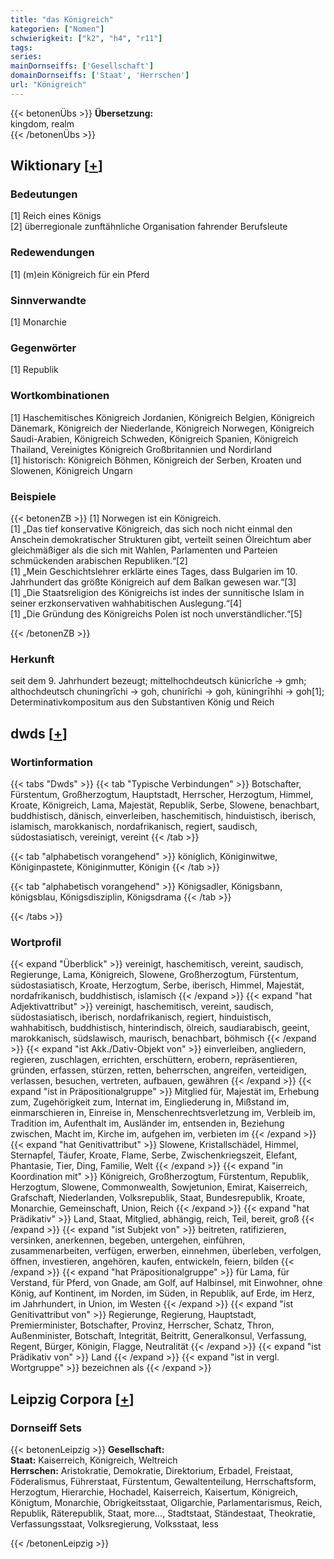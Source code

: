 ```yaml
---
title: "das Königreich"
kategorien: ["Nomen"]
schwierigkeit: ["k2", "h4", "r11"]
tags:
series:
mainDornseiffs: ['Gesellschaft']
domainDornseiffs: ['Staat', 'Herrschen']
url: "Königreich"
---
```


{{< betonenÜbs >}}
**Übersetzung:**  
kingdom, realm  
{{< /betonenÜbs >}}

## Wiktionary [[+](https://de.wiktionary.org/wiki/Königreich)]

### Bedeutungen
[1] Reich eines Königs  
[2] überregionale zunftähnliche Organisation fahrender Berufsleute  

### Redewendungen
[1] (m)ein Königreich für ein Pferd  

### Sinnverwandte
[1] Monarchie  

### Gegenwörter
[1] Republik  

### Wortkombinationen
[1] Haschemitisches Königreich Jordanien, Königreich Belgien, Königreich Dänemark, Königreich der Niederlande, Königreich Norwegen, Königreich Saudi-Arabien, Königreich Schweden, Königreich Spanien, Königreich Thailand, Vereinigtes Königreich Großbritannien und Nordirland  
[1] historisch: Königreich Böhmen, Königreich der Serben, Kroaten und Slowenen, Königreich Ungarn  

### Beispiele
{{< betonenZB >}}
[1] Norwegen ist ein Königreich.  
[1] „Das tief konservative Königreich, das sich noch nicht einmal den Anschein demokratischer Strukturen gibt, verteilt seinen Ölreichtum aber gleichmäßiger als die sich mit Wahlen, Parlamenten und Parteien schmückenden arabischen Republiken.“[2]  
[1] „Mein Geschichtslehrer erklärte eines Tages, dass Bulgarien im 10. Jahrhundert das größte Königreich auf dem Balkan gewesen war.“[3]  
[1] „Die Staatsreligion des Königreichs ist indes der sunnitische Islam in seiner erzkonservativen wahhabitischen Auslegung.“[4]  
[1] „Die Gründung des Königreichs Polen ist noch unverständlicher.“[5]  

{{< /betonenZB >}}
### Herkunft
seit dem 9. Jahrhundert bezeugt; mittelhochdeutsch künicrîche → gmh; althochdeutsch chuningrîchi → goh, chunirîchi → goh, küningrīhhi → goh[1]; Determinativkompositum aus den Substantiven König und Reich  



## dwds [[+](https://www.dwds.de/wb/Königreich)]

### Wortinformation
{{< tabs "Dwds" >}}
{{< tab "Typische Verbindungen" >}}
Botschafter, Fürstentum, Großherzogtum, Hauptstadt, Herrscher, Herzogtum, Himmel, Kroate, Königreich, Lama, Majestät, Republik, Serbe, Slowene, benachbart, buddhistisch, dänisch, einverleiben, haschemitisch, hinduistisch, iberisch, islamisch, marokkanisch, nordafrikanisch, regiert, saudisch, südostasiatisch, vereinigt, vereint
{{< /tab >}}

{{< tab "alphabetisch vorangehend" >}}
königlich, Königinwitwe, Königinpastete, Königinmutter, Königin
{{< /tab >}}

{{< tab "alphabetisch vorangehend" >}}
Königsadler, Königsbann, königsblau, Königsdisziplin, Königsdrama
{{< /tab >}}

{{< /tabs >}}

### Wortprofil
{{< expand "Überblick" >}} vereinigt, haschemitisch, vereint, saudisch, Regierunge, Lama, Königreich, Slowene, Großherzogtum, Fürstentum, südostasiatisch, Kroate, Herzogtum, Serbe, iberisch, Himmel, Majestät, nordafrikanisch, buddhistisch, islamisch {{< /expand >}}
{{< expand "hat Adjektivattribut" >}} vereinigt, haschemitisch, vereint, saudisch, südostasiatisch, iberisch, nordafrikanisch, regiert, hinduistisch, wahhabitisch, buddhistisch, hinterindisch, ölreich, saudiarabisch, geeint, marokkanisch, südslawisch, maurisch, benachbart, böhmisch {{< /expand >}}
{{< expand "ist Akk./Dativ-Objekt von" >}} einverleiben, angliedern, regieren, zuschlagen, errichten, erschüttern, erobern, repräsentieren, gründen, erfassen, stürzen, retten, beherrschen, angreifen, verteidigen, verlassen, besuchen, vertreten, aufbauen, gewähren {{< /expand >}}
{{< expand "ist in Präpositionalgruppe" >}} Mitglied für, Majestät im, Erhebung zum, Zugehörigkeit zum, Internat im, Eingliederung in, Mißstand im, einmarschieren in, Einreise in, Menschenrechtsverletzung im, Verbleib im, Tradition im, Aufenthalt im, Ausländer im, entsenden in, Beziehung zwischen, Macht im, Kirche im, aufgehen im, verbieten im {{< /expand >}}
{{< expand "hat Genitivattribut" >}} Slowene, Kristallschädel, Himmel, Sternapfel, Täufer, Kroate, Flame, Serbe, Zwischenkriegszeit, Elefant, Phantasie, Tier, Ding, Familie, Welt {{< /expand >}}
{{< expand "in Koordination mit" >}} Königreich, Großherzogtum, Fürstentum, Republik, Herzogtum, Slowene, Commonwealth, Sowjetunion, Emirat, Kaiserreich, Grafschaft, Niederlanden, Volksrepublik, Staat, Bundesrepublik, Kroate, Monarchie, Gemeinschaft, Union, Reich {{< /expand >}}
{{< expand "hat Prädikativ" >}} Land, Staat, Mitglied, abhängig, reich, Teil, bereit, groß {{< /expand >}}
{{< expand "ist Subjekt von" >}} beitreten, ratifizieren, versinken, anerkennen, begeben, untergehen, einführen, zusammenarbeiten, verfügen, erwerben, einnehmen, überleben, verfolgen, öffnen, investieren, angehören, kaufen, entwickeln, feiern, bilden {{< /expand >}}
{{< expand "hat Präpositionalgruppe" >}} für Lama, für Verstand, für Pferd, von Gnade, am Golf, auf Halbinsel, mit Einwohner, ohne König, auf Kontinent, im Norden, im Süden, in Republik, auf Erde, im Herz, im Jahrhundert, in Union, im Westen {{< /expand >}}
{{< expand "ist Genitivattribut von" >}} Regierunge, Regierung, Hauptstadt, Premierminister, Botschafter, Provinz, Herrscher, Schatz, Thron, Außenminister, Botschaft, Integrität, Beitritt, Generalkonsul, Verfassung, Regent, Bürger, Königin, Flagge, Neutralität {{< /expand >}}
{{< expand "ist Prädikativ von" >}} Land {{< /expand >}}
{{< expand "ist in vergl. Wortgruppe" >}} bezeichnen als {{< /expand >}}

## Leipzig Corpora [[+](https://corpora.uni-leipzig.de/en/res?word=Königreich&corpusId=deu_newscrawl-public_2018)]

### Dornseiff Sets
{{< betonenLeipzig >}}
**Gesellschaft:**  
**Staat:** Kaiserreich, Königreich, Weltreich  
**Herrschen:** Aristokratie, Demokratie, Direktorium, Erbadel, Freistaat, Föderalismus, Führerstaat, Fürstentum, Gewaltenteilung, Herrschaftsform, Herzogtum, Hierarchie, Hochadel, Kaiserreich, Kaisertum, Königreich, Königtum, Monarchie, Obrigkeitsstaat, Oligarchie, Parlamentarismus, Reich, Republik, Räterepublik, Staat, more..., Stadtstaat, Ständestaat, Theokratie, Verfassungsstaat, Volksregierung, Volksstaat, less  

{{< /betonenLeipzig >}}
